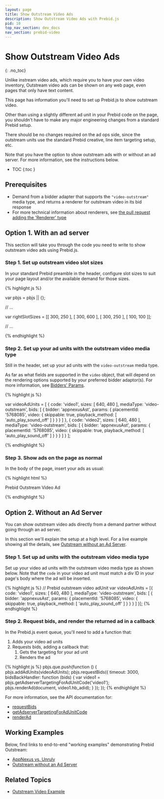```yaml
---
layout: page
title: Show Outstream Video Ads
description: Show Outstream Video Ads with Prebid.js
pid: 10
top_nav_section: dev_docs
nav_section: prebid-video
---
```


<div class="bs-docs-section" markdown="1">

# Show Outstream Video Ads
{: .no_toc}

Unlike instream video ads, which require you to have your own video inventory, Outstream video ads can be shown on any web page, even pages that only have text content.

This page has information you'll need to set up Prebid.js to show outstream video.

Other than using a slightly different ad unit in your Prebid code on the page, you shouldn't have to make any major engineering changes from a standard Prebid setup.

There should be no changes required on the ad ops side, since the outstream units use the standard Prebid creative, line item targeting setup, etc.

Note that you have the option to show outstream ads with or without an ad server.  For more information, see the instructions below.

* TOC
{:toc }

## Prerequisites

+ Demand from a bidder adapter that supports the `"video-outstream"` media type, and returns a renderer for outstream video in its bid response
+ For more technical information about renderers, see [the pull request adding the 'Renderer' type](https://github.com/prebid/Prebid.js/pull/1082)

## Option 1. With an ad server

This section will take you through the code you need to write to show outstream video ads using Prebid.js.

### Step 1. Set up outstream video slot sizes

In your standard Prebid preamble in the header, configure slot sizes to suit your page layout and/or the available demand for those sizes.

{% highlight js %}

var pbjs = pbjs || {};

// ...

var rightSlotSizes = [[ 300, 250 ], [ 300, 600 ], [ 300, 250 ], [ 100, 100 ]];

// ...

{% endhighlight %}

### Step 2. Set up your ad units with the outstream video media type

Still in the header, set up your ad units with the `video-outstream` media type.

As far as what fields are supported in the `video` object, that will depend on the rendering options supported by your preferred bidder adaptor(s).  For more information, see [Bidders' Params]({{site.github.url}}/dev-docs/bidders.html).

{% highlight js %}

var videoAdUnits = [
  {
    code: 'video1',
    sizes: [ 640, 480 ],
    mediaType: 'video-outstream',
    bids: [
      {
        bidder: 'appnexusAst',
        params: {
          placementId: '5768085',
          video: {
            skippable: true,
            playback_method: [ 'auto_play_sound_off' ]
          }
        }
      }
    ]
  },
  {
    code: 'video2',
    sizes: [ 640, 480 ],
    mediaType: 'video-outstream',
    bids: [
      {
        bidder: 'appnexusAst',
        params: {
          placementId: '5768085',
          video: {
            skippable: true,
            playback_method: [ 'auto_play_sound_off' ]
          }
        }
      }
    ]
  }
];

{% endhighlight %}

### Step 3. Show ads on the page as normal

In the body of the page, insert your ads as usual:

{% highlight html %}

<div id='video1'>
  <p>Prebid Outstream Video Ad</p>
  <script type='text/javascript'>
    googletag.cmd.push(function () {
      googletag.display('video2');
    });
  </script>
</div>

{% endhighlight %}

## Option 2. Without an Ad Server

You can show outstream video ads directly from a demand partner without going through an ad server.

In this section we'll explain the setup at a high level. For a live example showing all the details, see [Outstream without an Ad Server](http://acdn.adnxs.com/prebid/demos/outstream-without-adserver/).

### Step 1. Set up ad units with the outstream video media type

Set up your video ad units with the outstream video media type as shown below.  Note that the `code` in your video ad unit must match a div ID in your page's body where the ad will be inserted.

{% highlight js %}
// Prebid outstream video adUnit
var videoAdUnits = [{
    code: 'video1',
    sizes: [ 640, 480 ],
    mediaType: 'video-outstream',
    bids: [
        {
            bidder: 'appnexusAst',
            params: {
                placementId: '5768085',
                video: {
                    skippable: true,
                    playback_method: [ 'auto_play_sound_off' ]
                }
            }
        }
    ]
}];
{% endhighlight %}

### Step 2. Request bids, and render the returned ad in a callback

In the Prebid.js event queue, you'll need to add a function that:

1. Adds your video ad units
2. Requests bids, adding a callback that:
    1. Gets the targeting for your ad unit
    2. Renders the ad

{% highlight js %}
pbjs.que.push(function () {
    pbjs.addAdUnits(videoAdUnits);
    pbjs.requestBids({
        timeout: 3000,
        bidsBackHandler: function (bids) {
            var video1 = pbjs.getAdserverTargetingForAdUnitCode('video1');
            pbjs.renderAd(document, video1.hb_adid);
        }
    });
});
{% endhighlight %}

For more information, see the API documentation for:

+ [requestBids]()
+ [getAdserverTargetingForAdUnitCode]()
+ [renderAd]()

## Working Examples

Below, find links to end-to-end "working examples" demonstrating Prebid Outstream:

+ [AppNexus vs. Unruly](http://acdn.adnxs.com/prebid/alpha/unrulydemo.html)
+ [Outstream without an Ad Server](http://acdn.adnxs.com/prebid/demos/outstream-without-adserver/)

## Related Topics

+ [Outstream Video Example]({{site.github.url}}/dev-docs/examples/outstream-video-example.html)

</div>

